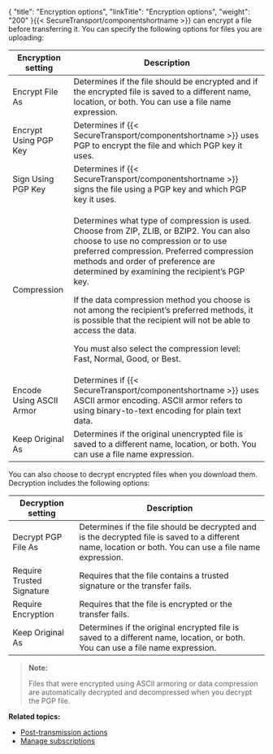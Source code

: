 {
    "title": "Encryption options",
    "linkTitle": "Encryption options",
    "weight": "200"
}{{< SecureTransport/componentshortname  >}} can encrypt a file before transferring it. You can specify the following options for files you are uploading:

<table>
   <thead>
      <tr>
<th class="HeadE-Column1-Header1">Encryption setting         </th>
<th class="HeadD-Column1-Header1">Description         </th>
      </tr>
   </thead>
   <tbody>
      <tr>
         <td>Encrypt File As         </td>
         <td>Determines if the file should be encrypted and if the encrypted file is saved to a different name, location, or both. You can use a file name expression.         </td>
      </tr>
      <tr>
         <td>Encrypt Using PGP Key         </td>
         <td>Determines if {{< SecureTransport/componentshortname  >}} uses PGP to encrypt the file and which PGP key it uses.         </td>
      </tr>
      <tr>
         <td>Sign Using PGP Key         </td>
         <td>Determines if {{< SecureTransport/componentshortname  >}} signs the file using a PGP key and which PGP key it uses.         </td>
      </tr>
      <tr>
         <td>Compression         </td>
         <td><p>Determines what type of compression is used. Choose from ZIP, ZLIB, or BZIP2. You can also choose to use no compression or to use preferred compression. Preferred compression methods and order of preference are determined by examining the recipient’s PGP key.</p>
<p>If the data compression method you choose is not among the recipient’s preferred methods, it is possible that the recipient will not be able to access the data.</p>
<p>You must also select the compression level: Fast, Normal, Good, or Best.</p>         </td>
      </tr>
      <tr>
         <td>Encode Using ASCII Armor         </td>
         <td>Determines if {{< SecureTransport/componentshortname  >}} uses ASCII armor encoding. ASCII armor refers to using binary-to-text encoding for plain text data.         </td>
      </tr>
      <tr>
         <td>Keep Original As         </td>
         <td>Determines if the original unencrypted file is saved to a different name, location, or both. You can use a file name expression.         </td>
      </tr>
   </tbody>
</table>

You can also choose to decrypt encrypted files when you download them. Decryption includes the following options:

<table>
   <thead>
      <tr>
<th class="HeadE-Column1-Header1">Decryption setting         </th>
<th class="HeadD-Column1-Header1">Description         </th>
      </tr>
   </thead>
   <tbody>
      <tr>
         <td>Decrypt PGP File As         </td>
         <td>Determines if the file should be decrypted and is the decrypted file is saved to a different name, location or both. You can use a file name expression.         </td>
      </tr>
      <tr>
         <td>Require Trusted Signature         </td>
         <td>Requires that the file contains a trusted signature or the transfer fails.         </td>
      </tr>
      <tr>
         <td>Require Encryption         </td>
         <td>Requires that the file is encrypted or the transfer fails.         </td>
      </tr>
      <tr>
         <td>Keep Original As         </td>
         <td>Determines if the original encrypted file is saved to a different name, location, or both. You can use a file name expression.         </td>
      </tr>
   </tbody>
</table>

> **Note:**
>
> Files that were encrypted using ASCII armoring or data compression are automatically decrypted and decompressed when you decrypt the PGP file.

**Related topics:**

-   <a href="../r_st_post_transmission_actions" class="MCXref xref">Post-transmission actions</a>
-   <a href="../t_st_subscriptions" class="MCXref xref">Manage subscriptions</a>
